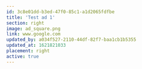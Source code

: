 ```yaml
---
id: 3c8e01dd-b3ed-47f0-85c1-a1d2065fdfbe
title: 'Test ad 1'
section: right
image: ad_square.png
link: www.google.com
updated_by: a034f527-2110-44df-82f7-baa1cb1b5355
updated_at: 1621821033
placement: right
active: true
---
```

